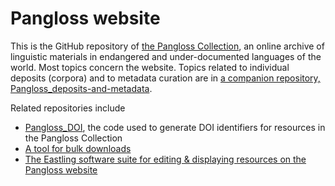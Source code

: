 # Pangloss website

This is the GitHub repository of [the Pangloss Collection](https://pangloss.cnrs.fr/), an online archive of linguistic materials in endangered and under-documented languages of the world. Most topics concern the website. Topics related to individual deposits (corpora) and to metadata curation are in [a companion repository, Pangloss_deposits-and-metadata](https://github.com/CNRS-LACITO/Pangloss_deposits-and-metadata).

Related repositories include 
* [Pangloss_DOI](https://github.com/vasaura/DoiPangloss), the code used to generate DOI identifiers for resources in the Pangloss Collection
* [A tool for bulk downloads](https://gitlab.com/lacito/outilspangloss) 
* [The Eastling software suite for editing & displaying resources on the Pangloss website](https://github.com/CNRS-LACITO/eastlingplayer/)

